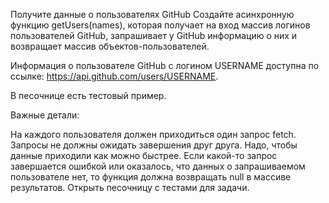 Получите данные о пользователях GitHub
Создайте асинхронную функцию getUsers(names), которая получает на вход массив логинов пользователей GitHub, запрашивает у GitHub информацию о них и возвращает массив объектов-пользователей.

Информация о пользователе GitHub с логином USERNAME доступна по ссылке: https://api.github.com/users/USERNAME.

В песочнице есть тестовый пример.

Важные детали:

На каждого пользователя должен приходиться один запрос fetch.
Запросы не должны ожидать завершения друг друга. Надо, чтобы данные приходили как можно быстрее.
Если какой-то запрос завершается ошибкой или оказалось, что данных о запрашиваемом пользователе нет, то функция должна возвращать null в массиве результатов.
Открыть песочницу с тестами для задачи.